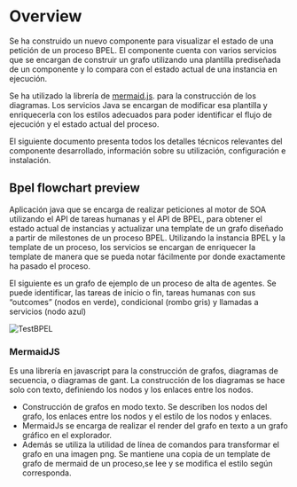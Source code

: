 Overview
========

Se ha construido un nuevo componente para visualizar el estado de una petición de un proceso BPEL. El componente cuenta con varios servicios que se encargan de construir un grafo utilizando una plantilla prediseñada de un componente y lo compara con el estado actual de una instancia en ejecución.

Se ha utilizado la librería de [mermaid.js](http://knsv.github.io/mermaid/#usage). para la construcción de los diagramas. Los servicios Java se encargan de modificar esa plantilla y enriquecerla con los estilos adecuados para poder identificar el flujo de ejecución y el estado actual del proceso.

El siguiente documento presenta todos los detalles técnicos relevantes del componente desarrollado,  información sobre su utilización, configuración e instalación.



Bpel flowchart preview
----------------------

Aplicación java que se encarga de realizar peticiones al motor de SOA utilizando el API de tareas humanas y el API de BPEL, para obtener el estado actual de instancias y actualizar una template de un grafo diseñado a partir de milestones de un proceso BPEL. Utilizando la instancia BPEL y la template de un proceso, los servicios se encargan de enriquecer la template de manera que se pueda notar fácilmente por donde exactamente ha pasado el proceso.

El siguiente es un grafo de ejemplo de un proceso de alta de agentes. Se puede identificar, las tareas de inicio o fin, tareas humanas con sus “outcomes” (nodos en verde), condicional (rombo gris) y llamadas a servicios (nodo azul)

![TestBPEL](/images/graph.png)


### MermaidJS

Es una librería en javascript para la construcción de grafos, diagramas de secuencia, o diagramas de gant.  La construcción de los diagramas se hace solo con texto, definiendo los nodos y los enlaces entre los nodos. 

- Construcción de grafos en modo texto. Se describen los nodos del grafo, los enlaces entre los nodos y el estilo de los nodos y enlaces.
- MermaidJs se encarga de realizar el render del grafo en texto a un grafo gráfico en el explorador.
- Además se utiliza la utilidad de línea de comandos para transformar el grafo en una imagen png.
Se mantiene una copia de un template de grafo de mermaid de un proceso,se lee y se modifica el estilo según corresponda.
